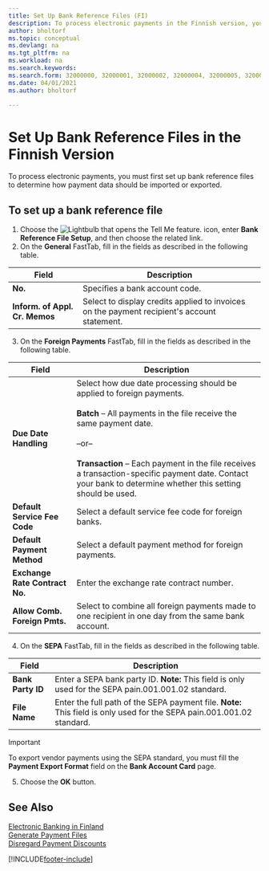 ```yaml
---
title: Set Up Bank Reference Files (FI)
description: To process electronic payments in the Finnish version, you must first set up bank reference files to determine how payment data should be imported or exported.
author: bholtorf
ms.topic: conceptual
ms.devlang: na
ms.tgt_pltfrm: na
ms.workload: na
ms.search.keywords:
ms.search.form: 32000000, 32000001, 32000002, 32000004, 32000005, 32000006
ms.date: 04/01/2021
ms.author: bholtorf

---
```

# Set Up Bank Reference Files in the Finnish Version
To process electronic payments, you must first set up bank reference files to determine how payment data should be imported or exported.  

## To set up a bank reference file  

1.  Choose the ![Lightbulb that opens the Tell Me feature.](../../media/ui-search/search_small.png "Tell me what you want to do") icon, enter **Bank Reference File Setup**, and then choose the related link.  
2.  On the **General** FastTab, fill in the fields as described in the following table.  

|Field|Description|  
|---------------------------------|---------------------------------------|  
|**No.**|Specifies a bank account code.|  
|**Inform. of Appl. Cr. Memos**|Select to display credits applied to invoices on the payment recipient's account statement.|  

3.  On the **Foreign Payments** FastTab, fill in the fields as described in the following table.  

|Field|Description|  
|---------------------------------|---------------------------------------|  
|**Due Date Handling**|Select how due date processing should be applied to foreign payments.<br /><br /> **Batch** – All payments in the file receive the same payment date.<br /><br /> –or–<br /><br /> **Transaction** – Each payment in the file receives a transaction-specific payment date. Contact your bank to determine whether this setting should be used.|  
|**Default Service Fee Code**|Select a default service fee code for foreign banks.|  
|**Default Payment Method**|Select a default payment method for foreign payments.|  
|**Exchange Rate Contract No.**|Enter the exchange rate contract number.|  
|**Allow Comb. Foreign Pmts.**|Select to combine all foreign payments made to one recipient in one day from the same bank account.|  

4.  On the **SEPA** FastTab, fill in the fields as described in the following table.  

|Field|Description|  
|---------------------------------|---------------------------------------|  
|**Bank Party ID**|Enter a SEPA bank party ID. **Note:**  This field is only used for the SEPA pain.001.001.02 standard.|  
|**File Name**|Enter the full path of the SEPA payment file. **Note:**  This field is only used for the SEPA pain.001.001.02 standard.|  

> [!IMPORTANT]  
>  To export vendor payments using the SEPA standard, you must fill the **Payment Export Format** field on the **Bank Account Card** page.  

5.  Choose the **OK** button.  

## See Also  
 [Electronic Banking in Finland](electronic-banking-in-finland.md)   
 [Generate Payment Files](how-to-generate-payment-files.md)   
 [Disregard Payment Discounts](how-to-disregard-payment-discounts.md)


[!INCLUDE[footer-include](../../includes/footer-banner.md)]